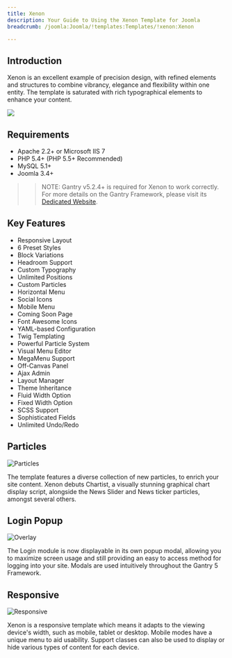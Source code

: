 ```yaml
---
title: Xenon
description: Your Guide to Using the Xenon Template for Joomla
breadcrumb: /joomla:Joomla/!templates:Templates/!xenon:Xenon

---
```


Introduction
-----

Xenon is an excellent example of precision design, with refined elements and structures to combine vibrancy, elegance and flexibility within one entity. The template is saturated with rich typographical elements to enhance your content.

![](assets/xenon.jpeg)

Requirements
-----

* Apache 2.2+ or Microsoft IIS 7
* PHP 5.4+ (PHP 5.5+ Recommended)
* MySQL 5.1+
* Joomla 3.4+

>> NOTE: Gantry v5.2.4+ is required for Xenon to work correctly. For more details on the Gantry Framework, please visit its [Dedicated Website](http://gantry.org).

Key Features
-----

* Responsive Layout
* 6 Preset Styles
* Block Variations
* Headroom Support
* Custom Typography
* Unlimited Positions
* Custom Particles
* Horizontal Menu
* Social Icons
* Mobile Menu
* Coming Soon Page
* Font Awesome Icons
* YAML-based Configuration
* Twig Templating
* Powerful Particle System
* Visual Menu Editor
* MegaMenu Support
* Off-Canvas Panel
* Ajax Admin
* Layout Manager
* Theme Inheritance
* Fluid Width Option
* Fixed Width Option
* SCSS Support
* Sophisticated Fields
* Unlimited Undo/Redo

## Particles

![Particles](ft-2.jpg)

The template features a diverse collection of new particles, to enrich your site content. Xenon debuts Chartist, a visually stunning graphical chart display script, alongside the News Slider and News ticker particles, amongst several others.

## Login Popup

![Overlay](ft-3.jpg)

The Login module is now displayable in its own popup modal, allowing you to maximize screen usage and still providing an easy to access method for logging into your site. Modals are used intuitively throughout the Gantry 5 Framework.

## Responsive

![Responsive](ft-4.jpg)

Xenon is a responsive template which means it adapts to the viewing device's width, such as mobile, tablet or desktop. Mobile modes have a unique menu to aid usability. Support classes can also be used to display or hide various types of content for each device.
